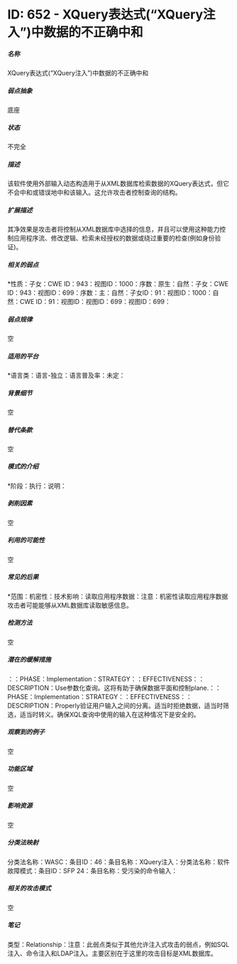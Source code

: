 # ID: 652 - XQuery表达式(“XQuery注入”)中数据的不正确中和
<h5>名称</h5>XQuery表达式(“XQuery注入”)中数据的不正确中和
<h5>弱点抽象</h5>底座
<h5>状态</h5>不完全
<h5>描述</h5>该软件使用外部输入动态构造用于从XML数据库检索数据的XQuery表达式，但它不会中和或错误地中和该输入。这允许攻击者控制查询的结构。
<h5>扩展描述</h5>其净效果是攻击者将控制从XML数据库中选择的信息，并且可以使用这种能力控制应用程序流、修改逻辑、检索未经授权的数据或绕过重要的检查(例如身份验证)。
<h5>相关的弱点</h5>*性质：子女：CWE ID：943：视图ID：1000：序数：原生：自然：子女：CWE ID：943：视图ID：699：序数：主：自然：子女ID：91：视图ID：1000：自然：CWE ID：91：视图ID：视图ID：699：视图ID：699：
<h5>弱点规律</h5>空
<h5>适用的平台</h5>*语言类：语言-独立：语言普及率：未定：
<h5>背景细节</h5>空
<h5>替代条款</h5>空
<h5>模式的介绍</h5>*阶段：执行：说明：
<h5>剥削因素</h5>空
<h5>利用的可能性</h5>空
<h5>常见的后果</h5>*范围：机密性：技术影响：读取应用程序数据：注意：机密性读取应用程序数据攻击者可能能够从XML数据库读取敏感信息。
<h5>检测方法</h5>空
<h5>潜在的缓解措施</h5>：：PHASE：Implementation：STRATEGY：：EFFECTIVENESS：：DESCRIPTION：Use参数化查询。这将有助于确保数据平面和控制plane.：：PHASE：Implementation：STRATEGY：：EFFECTIVENESS：：DESCRIPTION：Properly验证用户输入之间的分离。适当时拒绝数据，适当时筛选，适当时转义。确保XQL查询中使用的输入在这种情况下是安全的。
<h5>观察到的例子</h5>空
<h5>功能区域</h5>空
<h5>影响资源</h5>空
<h5>分类法映射</h5>分类法名称：WASC：条目ID：46：条目名称：XQuery注入：分类法名称：软件故障模式：条目ID：SFP 24：条目名称：受污染的命令输入：
<h5>相关的攻击模式</h5>空
<h5>笔记</h5>类型：Relationship：注意：此弱点类似于其他允许注入式攻击的弱点，例如SQL注入、命令注入和LDAP注入。主要区别在于这里的攻击目标是XML数据库。

